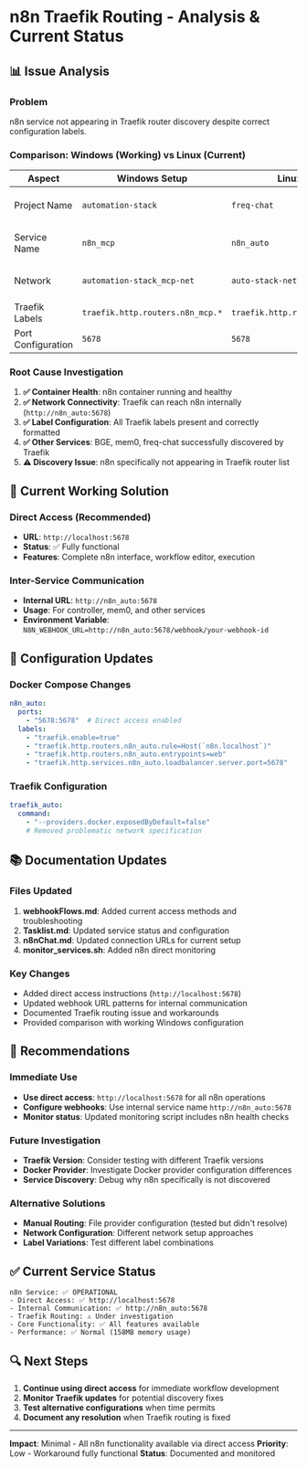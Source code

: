 # n8n Traefik Routing - Analysis & Current Status

## 📊 **Issue Analysis**

### Problem
n8n service not appearing in Traefik router discovery despite correct configuration labels.

### Comparison: Windows (Working) vs Linux (Current)

| Aspect | Windows Setup | Linux Setup | Status |
|--------|---------------|-------------|--------|
| Project Name | `automation-stack` | `freq-chat` | ✅ Different but valid |
| Service Name | `n8n_mcp` | `n8n_auto` | ✅ Consistent naming |
| Network | `automation-stack_mcp-net` | `auto-stack-net` | ✅ Both bridge networks |
| Traefik Labels | `traefik.http.routers.n8n_mcp.*` | `traefik.http.routers.n8n_auto.*` | ✅ Correct pattern |
| Port Configuration | `5678` | `5678` | ✅ Same port |

### Root Cause Investigation
1. **✅ Container Health**: n8n container running and healthy
2. **✅ Network Connectivity**: Traefik can reach n8n internally (`http://n8n_auto:5678`)
3. **✅ Label Configuration**: All Traefik labels present and correctly formatted
4. **✅ Other Services**: BGE, mem0, freq-chat successfully discovered by Traefik
5. **⚠️ Discovery Issue**: n8n specifically not appearing in Traefik router list

## 🔧 **Current Working Solution**

### Direct Access (Recommended)
- **URL**: `http://localhost:5678`
- **Status**: ✅ Fully functional
- **Features**: Complete n8n interface, workflow editor, execution

### Inter-Service Communication
- **Internal URL**: `http://n8n_auto:5678`
- **Usage**: For controller, mem0, and other services
- **Environment Variable**: `N8N_WEBHOOK_URL=http://n8n_auto:5678/webhook/your-webhook-id`

## 📝 **Configuration Updates**

### Docker Compose Changes
```yaml
n8n_auto:
  ports:
    - "5678:5678"  # Direct access enabled
  labels:
    - "traefik.enable=true"
    - "traefik.http.routers.n8n_auto.rule=Host(`n8n.localhost`)"
    - "traefik.http.routers.n8n_auto.entrypoints=web"
    - "traefik.http.services.n8n_auto.loadbalancer.server.port=5678"
```

### Traefik Configuration
```yaml
traefik_auto:
  command:
    - "--providers.docker.exposedByDefault=false"
    # Removed problematic network specification
```

## 📚 **Documentation Updates**

### Files Updated
1. **webhookFlows.md**: Added current access methods and troubleshooting
2. **Tasklist.md**: Updated service status and configuration
3. **n8nChat.md**: Updated connection URLs for current setup
4. **monitor_services.sh**: Added n8n direct monitoring

### Key Changes
- Added direct access instructions (`http://localhost:5678`)
- Updated webhook URL patterns for internal communication
- Documented Traefik routing issue and workarounds
- Provided comparison with working Windows configuration

## 🎯 **Recommendations**

### Immediate Use
- **Use direct access**: `http://localhost:5678` for all n8n operations
- **Configure webhooks**: Use internal service name `http://n8n_auto:5678`
- **Monitor status**: Updated monitoring script includes n8n health checks

### Future Investigation
- **Traefik Version**: Consider testing with different Traefik versions
- **Docker Provider**: Investigate Docker provider configuration differences
- **Service Discovery**: Debug why n8n specifically is not discovered

### Alternative Solutions
- **Manual Routing**: File provider configuration (tested but didn't resolve)
- **Network Configuration**: Different network setup approaches
- **Label Variations**: Test different label combinations

## ✅ **Current Service Status**

```
n8n Service: ✅ OPERATIONAL
- Direct Access: ✅ http://localhost:5678
- Internal Communication: ✅ http://n8n_auto:5678
- Traefik Routing: ⚠️ Under investigation
- Core Functionality: ✅ All features available
- Performance: ✅ Normal (158MB memory usage)
```

## 🔍 **Next Steps**

1. **Continue using direct access** for immediate workflow development
2. **Monitor Traefik updates** for potential discovery fixes
3. **Test alternative configurations** when time permits
4. **Document any resolution** when Traefik routing is fixed

---

**Impact**: Minimal - All n8n functionality available via direct access
**Priority**: Low - Workaround fully functional
**Status**: Documented and monitored